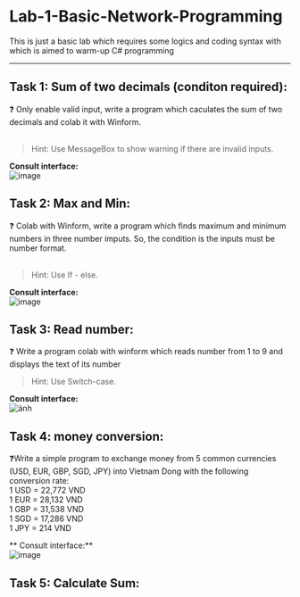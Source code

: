 # Lab-1-Basic-Network-Programming
This is just a basic lab which requires some logics and coding syntax with which is aimed to warm-up C# programming

----------------------------

## Task 1: Sum of two decimals (conditon required):
❓ Only enable valid input, write a program which caculates the sum of two decimals and colab it with Winform. <br>
<br>
> Hint: Use MessageBox to show warning if there are invalid inputs.<br>

**Consult interface:**<br>
![image](https://user-images.githubusercontent.com/71567852/173200094-d55f67c0-ddd0-4f5a-a43f-2ad826040532.png)

## Task 2: Max and Min:
❓ Colab with Winform, write a program which finds maximum and minimum numbers in three number imputs. So, the condition is the inputs must be number format. <br>
<br>
> Hint: Use If - else. <br>

**Consult interface:**<br>
![image](https://user-images.githubusercontent.com/71567852/173200370-31b47370-ad99-40ad-a8c1-e465ace16317.png)

## Task 3: Read number:
❓ Write a program colab with winform which reads number from 1 to 9 and displays the text of its number
> Hint: Use Switch-case. <br>

**Consult interface:**<br>
![ảnh](https://user-images.githubusercontent.com/71567852/174531927-c42cd1f1-08ef-4586-a1cc-5470d6c7bf9f.png)

## Task 4: money conversion:
❓Write a simple program to exchange money from 5 common currencies (USD, EUR, GBP, SGD, JPY)
into Vietnam Dong with the following conversion rate: <br>
1 USD = 22,772 VND<br>
1 EUR = 28,132 VND<br>
1 GBP = 31,538 VND<br>
1 SGD = 17,286 VND<br>
1 JPY = 214 VND<br>

** Consult interface:**<br>
![image](https://user-images.githubusercontent.com/71567852/177259334-6f9fc295-8aa6-418a-97a1-f7fc6af39c74.png)

## Task 5: Calculate Sum:




